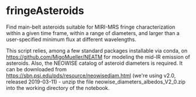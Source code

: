 # fringeAsteroids
Find main-belt asteroids suitable for MIRI-MRS fringe characterization within a given time frame, within a range of diameters, and larger than a user-specified minimum flux at different wavelengths.

This script relies, among a few standard packages installable via conda, on https://github.com/MigoMueller/NEATM for modeling the mid-IR emission of asteroids. 
Also, the NEOWISE catalog of asteroid diameters is required.  It can be downloaded from https://sbn.psi.edu/pds/resource/neowisediam.html (we're using v2.0, released 2019-03-11) - unzip the file neowise_diameters_albedos_V2_0.zip into the working directory of the notebook.
